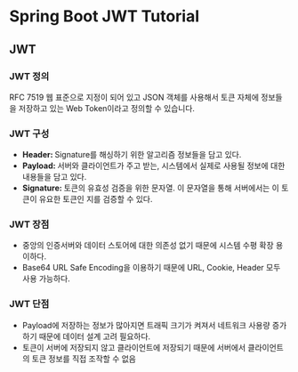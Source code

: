 # Spring Boot JWT Tutorial

## JWT

### JWT 정의
RFC 7519 웹 표준으로 지정이 되어 있고 JSON 객체를 사용해서 토큰 자체에 정보들을 저장하고 있는 Web Token이라고 정의할 수 있습니다.

### JWT 구성
- <b>Header: </b>Signature를 해싱하기 위한 알고리즘 정보들을 담고 있다.
- <b>Payload: </b>서버와 클라이언트가 주고 받는, 시스템에서 실제로 사용될 정보에 대한 내용들을 담고 있다.
- <b>Signature: </b>토큰의 유효성 검증을 위한 문자열. 이 문자열을 통해 서버에서는 이 토큰이 유요한 토큰인 지를 검증할 수 있다.


### JWT 장점
- 중앙의 인증서버와 데이터 스토어에 대한 의존성 없기 때문에 시스템 수평 확장 용이하다.
- Base64 URL Safe Encoding을 이용하기 때문에 URL, Cookie, Header 모두 사용 가능하다.

### JWT 단점
- Payload에 저장하는 정보가 많아지면 트래픽 크기가 켜져서 네트워크 사용량 증가하기 때문에 데이터 설계 고려 필요하다.
- 토큰이 서버에 저장되지 않고 클라이언트에 저장되기 때문에 서버에서 클라이언트의 토큰 정보를 직접 조작할 수 없음